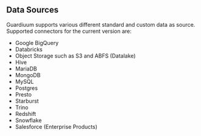 ## Data Sources

Guardiuum supports various different standard and custom data as source. Supported connectors for the current version are:

- Google BigQuery
- Databricks
- Object Storage such as S3 and ABFS (Datalake)
- Hive
- MariaDB
- MongoDB
- MySQL
- Postgres
- Presto
- Starburst
- Trino
- Redshift
- Snowflake
- Salesforce (Enterprise Products)